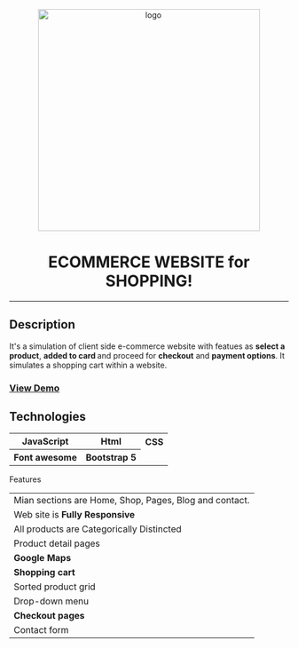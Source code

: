 <div align="center">

  <img src="https://colorlib.com/wp/wp-content/uploads/sites/2/ecommerce-website-builder.jpg.webp" alt="logo" width="400" height="auto" />

  <h1>ECOMMERCE WEBSITE for SHOPPING!</h1>

</div>

<hr>
<h2>Description</h2>
It's a simulation of client side e-commerce website with featues as <b>select a product</b>, <b>added to card </b> and proceed for <b>checkout</b> and <b>payment options</b>. It simulates a shopping cart within a website.

<h3> <a href="https://themewagon.github.io/malefashion/?_ga=2.41998501.1093724425.1672790678-1535258502.1672790678">View Demo</a> </h3>

<h2>Technologies</h2>
<table>
      <tbody>
        <tr>
          <th>JavaScript</th>
           <th>Html</th>
           <th>CSS</th>
        </tr>
          <tr>
           <th>Font awesome</th>
           <th>Bootstrap 5</th>
         </tr>
      </tbody>    
</table

<h3> Features </h3>
<!-- ## Features -->
<table>
      <tbody>
         <tr>
          <td>Mian sections are Home, Shop, Pages, Blog and contact.</td>
          <tr>
          <td>Web site is <b>Fully Responsive</b></td>
          </tr>
          <tr>
          <td>All products are Categorically Distincted</td>
          </tr>
          <tr>
          <td>Product detail pages</td>
          </tr>
          <tr>
          <td><b>Google Maps</b></td>
          </tr>
          <tr>
          <td><b>Shopping cart</b></td>
          </tr>
          <tr>
          <td>Sorted product grid</td>
          </tr>
          <tr>
          <td>Drop-down menu</td>
          </tr>
          <tr>
          <td><b>Checkout pages</b></td>
          </tr>
          <tr>
          <td>Contact form</td>
          </tr>
        </tr>
        </tbody>    
</table>
